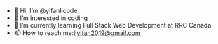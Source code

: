 - 👋 Hi, I’m @yifanlicode
- 👀 I’m interested in coding
- 🌱 I’m currently learning Full Stack Web Development at RRC Canada
- 📫 How to reach me:liyifan2019@gmail.com

<!---
yifanlicode/yifanlicode is a ✨ special ✨ repository because its `README.md` (this file) appears on your GitHub profile.
You can click the Preview link to take a look at your changes.
--->

